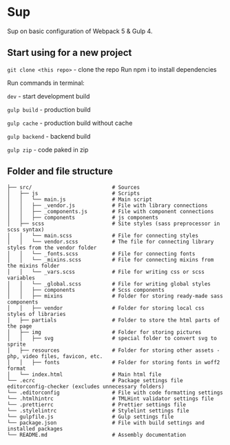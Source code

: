 # Sup

Sup on basic configuration of Webpack 5 & Gulp 4.

## Start using for a new project

`git clone <this repo>` - clone the repo
Run npm i to install dependencies

Run commands in terminal:

`dev` - start development build

`gulp build` - production build

`gulp cache` - production build without cache

`gulp backend` - backend build

`gulp zip` - code paked in zip

## Folder and file structure

```
├── src/                          # Sources
│   ├── js                        # Scripts
│   │   └── main.js               # Main script
│   │   ├── _vendor.js            # File with library connections
│   │   ├── _components.js        # File with component connections
│   │   ├── components            # js components
│   ├── scss                      # Site styles (sass preprocessor in scss syntax)
│   │   └── main.scss             # File for connecting styles
│   │   └── vendor.scss           # The file for connecting library styles from the vendor folder
│   │   └── _fonts.scss           # File for connecting fonts
│   │   └── _mixins.scss          # File for connecting mixins from the mixins folder
│   │   └── _vars.scss            # File for writing css or scss variables
│   │   └── _global.scss          # File for writing global styles
│   │   ├── components            # Scss components
│   │   ├── mixins                # Folder for storing ready-made sass components
│   │   ├── vendor                # Folder for storing local css styles of libraries
│   ├── partials                  # Folder to store the html parts of the page
│   ├── img                       # Folder for storing pictures
│   │   ├── svg                   # special folder to convert svg to sprite
│   ├── resources                 # Folder for storing other assets - php, video files, favicon, etc.
│   │   ├── fonts                 # Folder for storing fonts in woff2 format
│   └── index.html                # Main html file
└── .ecrc                         # Package settings file editorconfig-checker (excludes unnecessary folders)
└── .editorconfig                 # File with code formatting settings
└── .htmlhintrc                   # TMLHint validator settings file
└── .prettierrc                   # Prettier settings file
└── .stylelintrc                  # Stylelint settings file
└── gulpfile.js                   # Gulp settings file
└── package.json                  # File with build settings and installed packages
└── README.md                     # Assembly documentation
```
